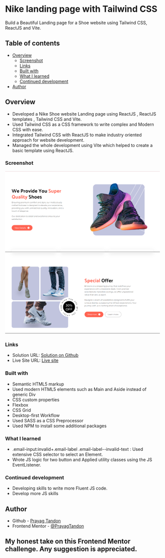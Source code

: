# Nike landing page with Tailwind CSS

Build a Beautiful Landing page for a Shoe website using Tailwind CSS, ReactJS and Vite.

## Table of contents

- [Overview](#overview)
  - [Screenshot](#screenshot)
  - [Links](#links)
  - [Built with](#built-with)
  - [What I learned](#what-i-learned)
  - [Continued development](#continued-development)
- [Author](#author)

## Overview

- Developed a Nike Shoe website Landing page using ReactJS , ReactJS templates , Tailwind CSS and Vite.
- Used Tailwind CSS as a CSS framework to write complex and Modern CSS with ease.
- Integrated Tailwind CSS with ReactJS to make industry oriented approach for website development.
- Managed the whole development using Vite which helped to create a basic template using ReactJS.

### Screenshot

![Project-section Screenshot](/screenshot/Homepage-screenshot.png)
![Offers-section Screenshot](/screenshot/Offers-screenshot.png)

### Links

- Solution URL: [Solution on Github](https://github.com/PrayagTandon/Newsletter-signup)
- Live Site URL: [Live site](https://newsletter-signup-prayag.netlify.app/)

### Built with

- Semantic HTML5 markup
- Used modern HTML5 elements such as Main and Aside instead of generic Div
- CSS custom properties
- Flexbox
- CSS Grid
- Desktop-first Workflow
- Used SASS as a CSS Preprocessor
- Used NPM to install some additional packages

### What I learned

- .email-input:invalid+.email-label .email-label--invalid-text : Used extensive CSS selector to select an Element.
- Wrote JS logic for two button and Applied utility classes using the JS EventListener.

### Continued development

- Developing skills to write more Fluent JS code.
- Develop more JS skills

## Author

- Github - [Prayag Tandon](https://github.com/PrayagTandon)
- Frontend Mentor - [@PrayagTandon](https://www.frontendmentor.io/profile/PrayagTandon)

## My honest take on this Frontend Mentor challenge. Any suggestion is appreciated.
